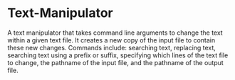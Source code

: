 # Text-Manipulator
A text manipulator that takes command line arguments to change the text within a given text file. It creates a new copy of the input file to contain these new changes. Commands include: searching text, replacing text, searching text using a prefix or suffix, specifying which lines of the text file to change, the pathname of the input file, and the pathname of the output file.
